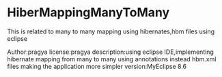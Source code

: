 # HiberMappingManyToMany
This is related to many to many mapping using hibernates,hbm files using eclipse

Author:pragya
license:pragya
description:using eclipse IDE,implementing hibernate mapping from many to many using annotations instead hbm.xml files making the application more simpler
version:MyEclipse 8.6

